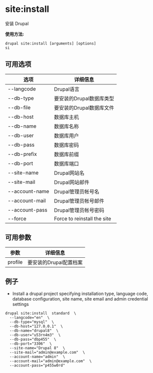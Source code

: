 # site:install
安装 Drupal

**使用方法:**
```
drupal site:install [arguments] [options]
si
```

## 可用选项
选项 | 详细信息
-------|-------------
--langcode | Drupal语言
--db-type | 要安装的Drupal数据库类型
--db-file | 要安装的Drupal数据库文件
--db-host | 数据库主机
--db-name | 数据库名称
--db-user | 数据库用户
--db-pass | 数据库密码
--db-prefix | 数据库前缀
--db-port | 数据库端口
--site-name | Drupal网站名
--site-mail | Drupal网站邮件
--account-name | Drupal管理员帐号名
--account-mail | Drupal管理员帐号邮件
--account-pass | Drupal管理员帐号密码
--force | Force to reinstall the site

## 可用参数
参数 | 详细信息
---------|-------------
profile | 要安装的Drupal配置档案

## 例子
* Install a drupal project specifying installation type, language code, database configuration, site name, site email and admin credential settings
```
drupal site:install  standard  \
  --langcode="en"  \
  --db-type="mysql"  \
  --db-host="127.0.0.1"  \
  --db-name="drupal8"  \
  --db-user="u53rn4m3"  \
  --db-pass="dbp455"  \
  --db-port="3306"  \
  --site-name="Drupal 8"  \
  --site-mail="admin@example.com"  \
  --account-name="admin"  \
  --account-mail="admin@example.com"  \
  --account-pass="p455w0rd"
```
